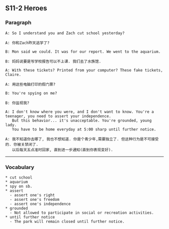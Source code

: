 ## S11-2 Heroes
### Paragraph
```buildoutcfg
A: So I understand you and Zach cut school yesterday?
```
```buildoutcfg
A: 你和Zach昨天逃学了?
```

```buildoutcfg
B: Mon said we could. It was for our report. We went to the aquarium.
```
```buildoutcfg
B: 妈妈说要是写学校报告可以不上课. 我们去了水族馆.
```

```buildoutcfg
A: With these tickets? Printed from your computer? These fake tickets, Claire.
```
```buildoutcfg
A: 用这些电脑打印的假门票?
```

```buildoutcfg
B: You're spying on me?
```
```buildoutcfg
B: 你监视我?
```

```buildoutcfg
A: I don't know where you were, and I don't want to know. You're a teenager, you need to assert your independence.
   But this behavior... it's unacceptable. You're grounded, young lady. 
   You have to be home everyday at 5:00 sharp until further notice.
```
```buildoutcfg
A: 我不知道你去哪了, 我也不想知道. 你是个青少年,需要独立了. 但这种行为是不可接受的. 你被关禁闭了.
   以后每天五点准时回家, 直到进一步通知(直到你表现变好).
```

***
### Vocabulary
```buildoutcfg
* cut school
* aquarium
* spy on sb.
* assert
  - assert one's right
  - assert one's freedom
  - assert one's independence
* grounded
  - Not allowed to participate in social or recreation activities.
* until further notice
  - The park will remain closed until further notice.
```